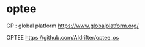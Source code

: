 # optee
GP : global platform
https://www.globalplatform.org/

OPTEE
https://github.com/AIdrifter/optee_os

